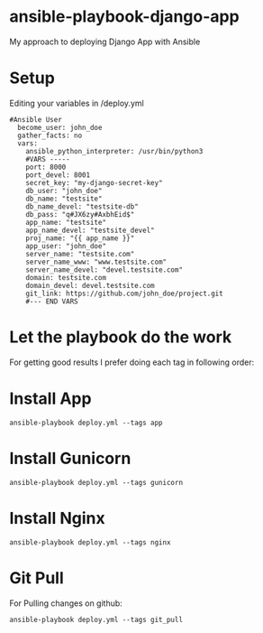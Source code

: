 # ansible-playbook-django-app
My approach to deploying Django App with Ansible


Setup
====

Editing your variables in /deploy.yml

```
#Ansible User
  become_user: john_doe
  gather_facts: no
  vars:
    ansible_python_interpreter: /usr/bin/python3
    #VARS -----
    port: 8000
    port_devel: 8001
    secret_key: "my-django-secret-key"
    db_user: "john_doe"
    db_name: "testsite"
    db_name_devel: "testsite-db"
    db_pass: "q#JX6zy#AxbhEid$"
    app_name: "testsite"
    app_name_devel: "testsite_devel"
    proj_name: "{{ app_name }}"
    app_user: "john_doe"
    server_name: "testsite.com"
    server_name_www: "www.testsite.com"
    server_name_devel: "devel.testsite.com"
    domain: testsite.com
    domain_devel: devel.testsite.com
    git_link: https://github.com/john_doe/project.git
    #--- END VARS
```

Let the playbook do the work
===

For getting good results I prefer doing each tag in following order:

Install App
====

````
ansible-playbook deploy.yml --tags app
`````

Install Gunicorn
====

````
ansible-playbook deploy.yml --tags gunicorn
`````

Install Nginx
====

````
ansible-playbook deploy.yml --tags nginx
`````

Git Pull
====

For Pulling changes on github:

````
ansible-playbook deploy.yml --tags git_pull
`````
